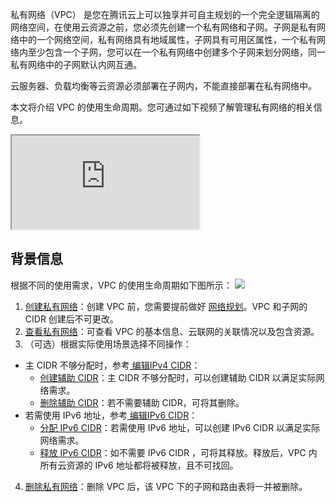 私有网络（VPC） 是您在腾讯云上可以独享并可自主规划的一个完全逻辑隔离的网络空间，在使用云资源之前，您必须先创建一个私有网络和子网。子网是私有网络中的一个网络空间，私有网络具有地域属性，子网具有可用区属性，一个私有网络内至少包含一个子网，您可以在一个私有网络中创建多个子网来划分网络，同一私有网络中的子网默认内网互通。

云服务器、负载均衡等云资源必须部署在子网内，不能直接部署在私有网络中。

本文将介绍 VPC 的使用生命周期。您可通过如下视频了解管理私有网络的相关信息。
 <div class="doc-video-mod"><iframe src="https://cloud.tencent.com/edu/learning/quick-play/2355-35411?source=gw.doc.media&withPoster=1&notip=1"></iframe></div>

## 背景信息
根据不同的使用需求，VPC 的使用生命周期如下图所示：
![](https://main.qcloudimg.com/raw/c309820ddf26d84774c82b751a748537.svg)
1. [创建私有网络](https://cloud.tencent.com/document/product/215/51957)：创建 VPC 前，您需要提前做好 [网络规划](https://cloud.tencent.com/document/product/215/30313)。VPC 和子网的 CIDR 创建后不可更改。
2. [查看私有网络](https://cloud.tencent.com/document/product/215/53424)：可查看 VPC 的基本信息、云联网的关联情况以及包含资源。
3. （可选）根据实际使用场景选择不同操作：
 - 主 CIDR 不够分配时，参考[ 编辑IPv4 CIDR](https://cloud.tencent.com/document/product/215/51962)：
    - [创建辅助 CIDR](https://cloud.tencent.com/document/product/215/51962#21)：主 CIDR 不够分配时，可以创建辅助 CIDR 以满足实际网络需求。
    - [删除辅助 CIDR](https://cloud.tencent.com/document/product/215/51962#32)：若不需要辅助 CIDR，可将其删除。
 - 若需使用 IPv6 地址，参考[ 编辑IPv6 CIDR](https://cloud.tencent.com/document/product/215/53425)：
    -  [分配 IPv6 CIDR](https://cloud.tencent.com/document/product/215/53425#31)：若需使用 IPv6 地址，可以创建 IPv6 CIDR 以满足实际网络需求。
    - [释放 IPv6 CIDR](https://cloud.tencent.com/document/product/215/53425#22)：如不需要 IPv6 CIDR ，可将其释放。释放后，VPC 内所有云资源的 IPv6 地址都将被释放，且不可找回。
4. [删除私有网络](https://cloud.tencent.com/document/product/215/51961)：删除 VPC 后，该 VPC 下的子网和路由表将一并被删除。
